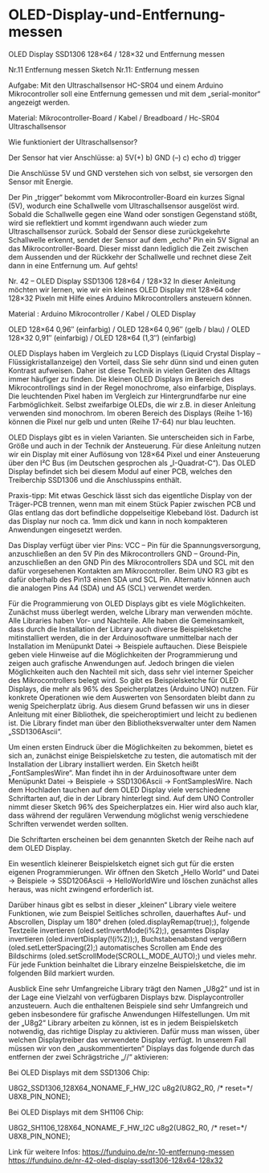 # OLED-Display-und-Entfernung-messen
OLED Display SSD1306 128×64 / 128×32 und Entfernung messen



Nr.11 Entfernung messen
Sketch Nr.11: Entfernung messen

Aufgabe: Mit den Ultraschallsensor HC-SR04 und einem Arduino Mikrocontroller soll eine Entfernung gemessen und mit dem „serial-monitor“ angezeigt werden.

Material: Mikrocontroller-Board / Kabel / Breadboard / Hc-SR04 Ultraschallsensor

Wie funktioniert der Ultraschallsensor?

Der Sensor hat vier Anschlüsse: a) 5V(+) b) GND (–) c) echo d) trigger

Die Anschlüsse 5V und GND verstehen sich von selbst, sie versorgen den Sensor mit Energie.

Der Pin „trigger“ bekommt vom Mikrocontroller-Board ein kurzes Signal (5V), wodurch eine Schallwelle vom Ultraschallsensor ausgelöst wird. Sobald die Schallwelle gegen eine Wand oder sonstigen Gegenstand stößt, wird sie reflektiert und kommt irgendwann auch wieder zum Ultraschallsensor zurück. Sobald der Sensor diese zurückgekehrte Schallwelle erkennt, sendet der Sensor auf dem „echo“ Pin ein 5V Signal an das Mikrocontroller-Board. Dieser misst dann lediglich die Zeit zwischen dem Aussenden und der Rückkehr der Schallwelle und rechnet diese Zeit dann in eine Entfernung um. Auf gehts!




Nr. 42 – OLED Display SSD1306 128×64 / 128×32
In dieser Anleitung möchten wir lernen, wie wir ein kleines OLED Display mit 128×64 oder 128×32 Pixeln mit Hilfe eines Arduino Mikrocontrollers ansteuern können.

Material : Arduino Mikrocontroller / Kabel / OLED Display

OLED 128×64 0,96″ (einfarbig)  /  OLED 128×64 0,96″ (gelb / blau)  /  OLED 128×32 0,91″ (einfarbig) /  OLED 128×64 (1,3″) (einfarbig)

OLED Displays haben im Vergleich zu LCD Displays (Liquid Crystal Display – Flüssigkristallanzeige) den Vorteil, dass Sie sehr dünn sind und einen guten Kontrast aufweisen. Daher ist diese Technik in vielen Geräten des Alltags immer häufiger zu finden. Die kleinen OLED Displays im Bereich des Mikrocontrollings sind in der Regel monochrome, also einfarbige, Displays. Die leuchtenden Pixel haben im Vergleich zur Hintergrundfarbe nur eine Farbmöglichkeit. Selbst zweifarbige OLEDs, die wir z.B. in dieser Anleitung verwenden sind monochrom. Im oberen Bereich des Displays (Reihe 1-16) können die Pixel nur gelb und unten (Reihe 17-64) nur blau leuchten.

OLED Displays gibt es in vielen Varianten. Sie unterscheiden sich in Farbe, Größe und auch in der Technik der Ansteuerung. Für diese Anleitung nutzen wir ein Display mit einer Auflösung von 128×64 Pixel und einer Ansteuerung über den I²C Bus (im Deutschen gesprochen als „I-Quadrat-C“). Das OLED Display befindet sich bei diesem Modul auf einer PCB, welches den Treiberchip SSD1306 und die Anschlusspins enthält.

Praxis-tipp: Mit etwas Geschick lässt sich das eigentliche Display von der Träger-PCB trennen, wenn man mit einem Stück Papier zwischen PCB und Glas entlang das dort befindliche doppelseitige Klebeband löst. Dadurch ist das Display nur noch ca. 1mm dick und kann in noch kompakteren Anwendungen eingesetzt werden.

Das Display verfügt über vier Pins:
VCC  – Pin für die Spannungsversorgung, anzuschließen an den 5V Pin des Mikrocontrollers
GND – Ground-Pin, anzuschließen an den GND Pin des Mikrocontrollers
SDA und SCL mit den dafür vorgesehenen Kontakten am Mikrocontroller. Beim UNO R3 gibt es dafür oberhalb des Pin13 einen SDA und SCL Pin. Alternativ können auch die analogen Pins A4 (SDA) und A5 (SCL) verwendet werden.

Für die Programmierung von OLED Displays gibt es viele Möglichkeiten. Zunächst muss überlegt werden, welche Library man verwenden möchte. Alle Libraries haben Vor- und Nachteile. Alle haben die Gemeinsamkeit, dass durch die Installation der Library auch diverse Beispielsketche mitinstalliert werden, die in der Arduinosoftware unmittelbar nach der Installation im Menüpunkt Datei → Beispiele auftauchen. Diese Beispiele geben viele Hinweise auf die Möglichkeiten der Programmierung und zeigen auch grafische Anwendungen auf. Jedoch bringen die vielen Möglichkeiten auch den Nachteil mit sich, dass sehr viel interner Speicher des Mikrocontrollers belegt wird. So gibt es Beispielsketche für OLED Displays, die mehr als 96% des Speicherplatzes (Arduino UNO) nutzen. Für konkrete Operationen wie dem Auswerten von Sensordaten bleibt dann zu wenig Speicherplatz übrig.
Aus diesem Grund befassen wir uns in dieser Anleitung mit einer Bibliothek, die speicheroptimiert und leicht zu bedienen ist. Die Library findet man über den Bibliotheksverwalter unter dem Namen „SSD1306Ascii“.

Um einen ersten Eindruck über die Möglichkeiten zu bekommen, bietet es sich an, zunächst einige Beispielsketche zu testen, die automatisch mit der Installation der Library installiert werden. Ein Sketch heißt „FontSamplesWire“. Man findet ihn in der Arduinosoftware unter dem Menüpunkt Datei → Beispiele → SSD1306Ascii → FontSamplesWire.
Nach dem Hochladen tauchen auf dem OLED Display viele verschiedene Schriftarten auf, die in der Library hinterlegt sind. Auf dem UNO Controller nimmt dieser Sketch 96% des Speicherplatzes ein. Hier wird also auch klar, dass während der regulären Verwendung möglichst wenig verschiedene Schriften verwendet werden sollten.

Die Schriftarten erscheinen bei dem genannten Sketch der Reihe nach auf dem OLED Display.

Ein wesentlich kleinerer Beispielsketch eignet sich gut für die ersten eigenen Programmierungen. Wir öffnen den Sketch „Hello World“ und Datei → Beispiele → SSD1206Ascii → HelloWorldWire und löschen zunächst alles heraus, was nicht zwingend erforderlich ist.

Darüber hinaus gibt es selbst in dieser „kleinen“ Library viele weitere Funktionen, wie zum Beispiel
Seitliches schrollen, dauerhaftes Auf- und Abscrollen, Display um 180° drehen (oled.displayRemap(true);), folgende Textzeile invertieren (oled.setInvertMode(i%2);), gesamtes Display invertieren (oled.invertDisplay(!(i%2));), Buchstabenabstand vergrößern (oled.setLetterSpacing(2);) automatisches Scrollen am Ende des Bildschirms (oled.setScrollMode(SCROLL_MODE_AUTO);) und vieles mehr. Für jede Funktion beinhaltet die Library einzelne Beispielsketche, die im folgenden Bild markiert wurden.


Ausblick
Eine sehr Umfangreiche Library trägt den Namen „U8g2“ und ist in der Lage eine Vielzahl von verfügbaren Displays bzw. Displaycontroller anzusteuern.
Auch die enthaltenen Beispiele sind sehr Umfangreich und geben insbesondere für grafische Anwendungen Hilfestellungen. Um mit der „U8g2“ Library arbeiten zu können, ist es in jedem Beispielsketch notwendig, das richtige Display zu aktivieren. Dafür muss man wissen, über welchen Displaytreiber das verwendete Display verfügt.
In unserem Fall müssen wir von den „auskommentierten“ Displays das folgende durch das entfernen der zwei Schrägstriche „//“ aktivieren:

Bei OLED Displays mit dem SSD1306 Chip:

U8G2_SSD1306_128X64_NONAME_F_HW_I2C u8g2(U8G2_R0, /* reset=*/ U8X8_PIN_NONE);

Bei OLED Displays mit dem SH1106 Chip:

U8G2_SH1106_128X64_NONAME_F_HW_I2C u8g2(U8G2_R0, /* reset=*/ U8X8_PIN_NONE);




Link für weitere Infos: https://funduino.de/nr-10-entfernung-messen
                        https://funduino.de/nr-42-oled-display-ssd1306-128x64-128x32
